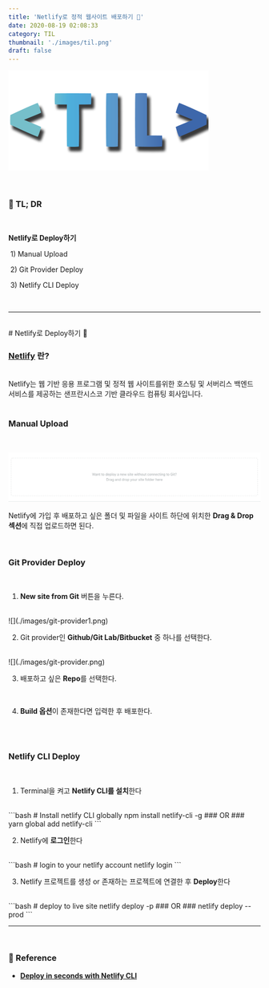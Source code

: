 ```yaml
---
title: 'Netlify로 정적 웹사이트 배포하기 👷'
date: 2020-08-19 02:08:33
category: TIL
thumbnail: './images/til.png'
draft: false
---
```


![](./images/til.png)

<br />

### 🤦 TL; DR
<br />

**Netlify로 Deploy하기** 
<br />

​	1) Manual Upload 

​	2) Git Provider Deploy 

​	3) Netlify CLI Deploy

<br />

---


<br />
# Netlify로 Deploy하기 👷
<br />

### [Netlify](https://app.netlify.com/) 란?
<br />
Netlify는 웹 기반 응용 프로그램 및 정적 웹 사이트를위한 호스팅 및 서버리스 백엔드 서비스를 제공하는 샌프란시스코 기반 클라우드 컴퓨팅 회사입니다.
<br />

<br />

### Manual Upload
<br />

![](./images/manual.png)
<br />

Netlify에 가입 후 배포하고 싶은 폴더 및 파일을 사이트 하단에 위치한 **Drag & Drop 섹션**에 직접 업로드하면 된다.

<br />

### Git Provider Deploy
<br />

1) **New site from Git** 버튼을 누른다.
<br />
![](./images/git-provider1.png)
<br />


2) Git provider인 **Github/Git Lab/Bitbucket** 중 하나를 선택한다. 
<br />
![](./images/git-provider.png)
<br />


3) 배포하고 싶은 **Repo**를 선택한다.
<br />

4) **Build 옵션**이 존재한다면 입력한 후 배포한다.
<br />

<br />

### Netlify CLI Deploy
<br />

1) Terminal을 켜고 **Netlify CLI를 설치**한다
<br />
```bash
# Install netlify CLI globally
npm install netlify-cli -g
### OR ### 
yarn global add netlify-cli
```
<br />

2) Netlify에 **로그인**한다
<br />
```bash
# login to your netlify account
netlify login
```
<br />


3) Netlify 프로젝트를 생성 or 존재하는 프로젝트에 연결한 후 **Deploy**한다
<br />
```bash
# deploy to live site
netlify deploy -p
### OR ### 
netlify deploy --prod
```
<br />


---
<br />

### 🔗 Reference

- [**Deploy in seconds with Netlify CLI**](https://www.netlify.com/blog/2019/05/28/deploy-in-seconds-with-netlify-cli/) 


